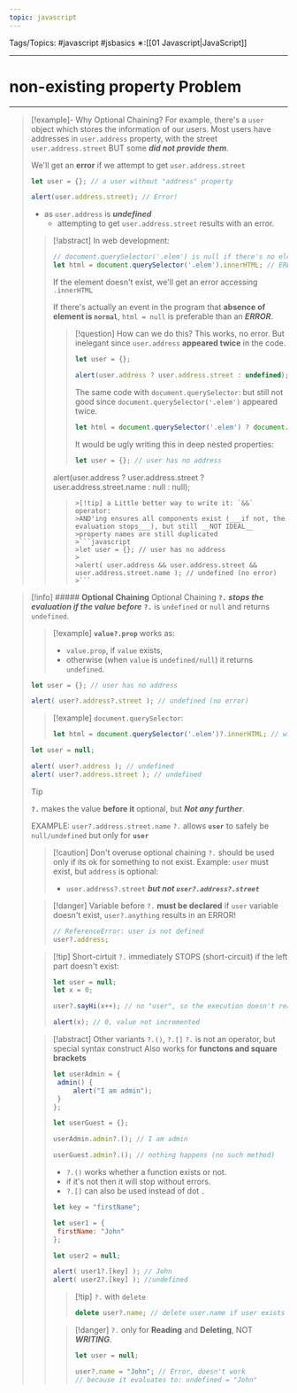```yaml
---
topic: javascript
---
```

Tags/Topics: #javascript #jsbasics 
∗:[[01 Javascript|JavaScript]] 

---
# non-existing property Problem

--- 
>[!example]- Why Optional Chaining?
>For example, there's a `user` object which stores the information of our users.
>Most users have addresses in `user.address` property, with the street `user.address.street`
>BUT some ___did not provide them___.
>
>We'll get an __error__ if we attempt to get `user.address.street`
>```javascript
>let user = {}; // a user without "address" property
>
>alert(user.address.street); // Error!
>```
> - as `user.address` is ___undefined___ 
> 	- attempting to get `user.address.street` results with an error.
> 
>> [!abstract] In web development:
>> ```javascript
>> // document.querySelector('.elem') is null if there's no element
>> let html = document.querySelector('.elem').innerHTML; // ERROR if it's NULL
>> ```
>>  If the element doesn't exist, we'll get an error accessing `.innerHTML`
>>  
>>  If there's actually an event in the program that __absence of element is `normal`__, 
>>  `html = null` is preferable than an ___ERROR___.
>>> [!question] How can we do this?
>>> This works, no error.
>>> 	But inelegant since `user.address` __appeared twice__ in the code.
>>> ```javascript
>>> let user = {};
>>> 
>>> alert(user.address ? user.address.street : undefined);
>>> ```
>>> The same code with `document.querySelector`:
>>> but still not good since `document.querySelector('.elem')` appeared twice.
>>> ```javascript
>>> let html = document.querySelector('.elem') ? document.querySelector('.elem').innerHTML : null;
>>> ```
>>> It would be ugly writing this in deep nested properties:
>>> ```javascript
>>> let user = {}; // user has no address
>>>
>>alert(user.address ? user.address.street ? user.address.street.name : null : null);
>>> ```
>>>>[!tip] a Little better way to write it: `&&` operator:
>>>>AND'ing ensures all components exist (___if not, the evaluation stops___), but still __NOT IDEAL__
>>>>property names are still duplicated
>>>>```javascript
>>>>let user = {}; // user has no address
>>>>
>>>>alert( user.address && user.address.street && user.address.street.name ); // undefined (no error)
>>>>```

>[!info] ##### __Optional Chaining__
> Optional Chaining __`?.`__  ___stops the evaluation if the value before___ __`?.`__ is `undefined` or `null` and returns `undefined`.
> 
>> [!example] 
>> __`value?.prop`__ works as:
>> - `value.prop`, if `value` exists,
>> - otherwise (when `value` is `undefined/null`) it returns `undefined`.
>
> ```javascript
> let user = {}; // user has no address
> 
> alert( user?.address?.street ); // undefined (no error)
> ```
>> [!example] `document.querySelector`:
>> ```javascript
>> let html = document.querySelector('.elem')?.innerHTML; // will be undefined, if there's no element
>> ```
>
>```javascript
>let user = null;
>
>alert( user?.address ); // undefined
>alert( user?.address.street ); // undefined
>```
>
>>[!tip] 
>>__`?.`__ makes the value __before it__ optional, but ___Not any further___.
>>
>> EXAMPLE:  `user?.address.street.name`
>> `?.` allows __`user`__ to safely be `null/undefined` but only for __`user`__
>
>
>> [!caution] Don't overuse optional chaining
>> `?.` should be used only if its ok for something to not exist.
>> Example:
>> `user` must exist, but `address` is optional:
>> 	- `user.address?.street` ___but not `user?.address?.street`___
>
>> [!danger] Variable before `?.` __must be declared__
>> if `user` variable doesn't exist, `user?.anything` results in an ERROR!
>> ```javascript
>> // ReferenceError: user is not defined
>> user?.address;
>> ```
>
>> [!tip] Short-cirtuit
>>  `?.` immediately STOPS (short-circuit) if the left part doesn't exist:
>>  ```javascript
>>  let user = null;
>>  let x = 0;
>>  
>>  user?.sayHi(x++); // no "user", so the execution doesn't reach sayHi call and x++
>>  
>>  alert(x); // 0, value not incremented
>>  ```
>
>> [!abstract] Other variants `?.()`, `?.[]`
>> `?.` is not an operator, but special syntax construct
>> Also works for __functons and square brackets__
>> ```javascript
>> let userAdmin = {
>> 	admin() {
>> 		alert("I am admin");
>> 	}
>> };
>> 
>> let userGuest = {};
>> 
>> userAdmin.admin?.(); // I am admin
>> 
>> userGuest.admin?.(); // nothing happens (no such method)
>> ```
>>  - `?.()` works whether a function exists or not.
>> 	 - if it's not then it will stop without errors.
>> - `?.[]` can also be used instead of dot `.`
>> ```javascript
>> let key = "firstName";
>> 
>> let user1 = {
>> 	firstName: "John"
>> };
>> 
>> let user2 = null;
>> 
>> alert( user1?.[key] ); // John
>> alert( user2?.[key] ); //undefined
>> ```
>>> [!tip] `?.` with `delete`
>>> ```javascript
>>> delete user?.name; // delete user.name if user exists
>>> ```
>>
>>> [!danger] `?.` only for __Reading__ and __Deleting__, NOT ___WRITING___.
>>> ```javascript
>>> let user = null;
>>> 
>>> user?.name = "John"; // Error, doesn't work
>>> // because it evaluates to: undefined = "John"
>>> ```









